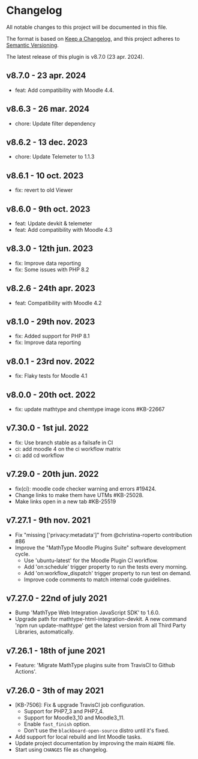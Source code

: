 # Changelog

All notable changes to this project will be documented in this file.

The format is based on [Keep a Changelog](https://keepachangelog.com/en/1.0.0/),
and this project adheres to [Semantic Versioning](https://semver.org/spec/v2.0.0.html).

The latest release of this plugin is v8.7.0 (23 apr. 2024).

## v8.7.0 - 23 apr. 2024
- feat: Add compatibility with Moodle 4.4.

## v8.6.3 - 26 mar. 2024
- chore: Update filter dependency

## v8.6.2 - 13 dec. 2023
- chore: Update Telemeter to 1.1.3

## v8.6.1 - 10 oct. 2023
- fix: revert to old Viewer

## v8.6.0 - 9th oct. 2023
- feat: Update devkit & telemeter
- feat: Add compatibility with Moodle 4.3

## v8.3.0 - 12th jun. 2023
- fix: Improve data reporting
- fix: Some issues with PHP 8.2

## v8.2.6 - 24th apr. 2023
- feat: Compatibility with Moodle 4.2

## v8.1.0 - 29th nov. 2023
- fix: Added support for PHP 8.1
- fix: Improve data reporting

## v8.0.1 - 23rd nov. 2022
- fix: Flaky tests for Moodle 4.1

## v8.0.0 - 20th oct. 2022
- fix: update mathtype and chemtype image icons #KB-22667

## v7.30.0 - 1st jul. 2022
 - fix: Use branch stable as a failsafe in CI
 - ci: add moodle 4 on the ci workflow matrix
 - ci: add cd workflow

## v7.29.0 - 20th jun. 2022
- fix(ci): moodle code checker warning and errors #19424.
- Change links to make them have UTMs #KB-25028.
- Make links open in a new tab #KB-25519

## v7.27.1 - 9th nov. 2021
- Fix "missing ['privacy:metadata']" from @christina-roperto contribution #86
- Improve the "MathType Moodle Plugins Suite" software development cycle.
  - Use 'ubuntu-latest' for the Moodle Plugin CI workflow.
  - Add 'on:schedule' trigger property to run the tests every morning.
  - Add 'on:workflow_dispatch' trigger property to run test on demand.
  - Improve code comments to match internal code guidelines.

## v7.27.0 - 22nd of july 2021
- Bump 'MathType Web Integration JavaScript SDK' to 1.6.0.
- Upgrade path for mathtype-html-integration-devkit.
  A new command 'npm run update-mathtype' get the latest
  version from all Third Party Libraries, automatically.

## v7.26.1 - 18th of june 2021
- Feature: 'Migrate MathType plugins suite from TravisCI to Github Actions'.


## v7.26.0 - 3th of may 2021
- [KB-7506]: Fix & upgrade TravisCI job configuration.
  - Support for PHP7_3 and PHP7_4.
  - Support for Moodle3_10 and Moodle3_11.
  - Enable `fast_finish` option.
  - Don't use the `blackboard-open-source` distro until it's fixed.
- Add support for local rebuild and lint Moodle tasks.
- Update project documentation by improving the main `README` file.
- Start using `CHANGES` file as changelog.
